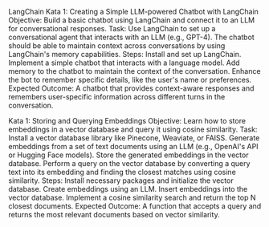 LangChain
Kata 1: Creating a Simple LLM-powered Chatbot with LangChain
Objective: Build a basic chatbot using LangChain and connect it to an LLM for conversational responses.
Task:
Use LangChain to set up a conversational agent that interacts with an LLM (e.g., GPT-4).
The chatbot should be able to maintain context across conversations by using LangChain's memory capabilities.
Steps:
Install and set up LangChain.
Implement a simple chatbot that interacts with a language model.
Add memory to the chatbot to maintain the context of the conversation.
Enhance the bot to remember specific details, like the user's name or preferences.
Expected Outcome:
A chatbot that provides context-aware responses and remembers user-specific information across different turns in the conversation.

Kata 1: Storing and Querying Embeddings
Objective: Learn how to store embeddings in a vector database and query it using cosine similarity.
Task:
Install a vector database library like Pinecone, Weaviate, or FAISS.
Generate embeddings from a set of text documents using an LLM (e.g., OpenAI's API or Hugging Face models).
Store the generated embeddings in the vector database.
Perform a query on the vector database by converting a query text into its embedding and finding the closest matches using cosine similarity.
Steps:
Install necessary packages and initialize the vector database.
Create embeddings using an LLM.
Insert embeddings into the vector database.
Implement a cosine similarity search and return the top N closest documents.
Expected Outcome:
A function that accepts a query and returns the most relevant documents based on vector similarity.

